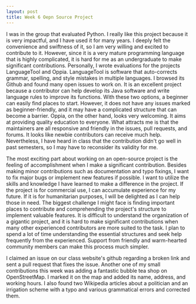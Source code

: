```yaml
---
layout: post
title: Week 6 Oepn Source Project
---
```

I was in the group that evaluated Python. I really like this project because it is very impactful, and I have used it for many years. I deeply felt the convenience and swiftness of it, so I am very willing and excited to contribute to it. However, since it is a very mature programming language that is highly complicated, it is hard for me as an undergraduate to make significant contributions. Personally, I wrote evaluations for the projects LanguageTool and Oppia. LanguageTool is software that auto-corrects grammar, spelling, and style mistakes in multiple languages. I browsed its Github and found many open issues to work on. It is an excellent project because a contributor can help develop its Java software and write language rules to improve its functions. With these two options, a beginner can easily find places to start. However, it does not have any issues marked as beginner-friendly, and it may have a complicated structure that can become a barrier. <!--more-->Oppia, on the other hand, looks very welcoming. It aims at providing quality education to everyone. What attracts me is that the maintainers are all responsive and friendly in the issues, pull requests, and forums. It looks like newbie contributors can receive much help. Nevertheless, I have heard in class that the contribution didn't go well in past semesters, so I may have to reconsider its validity for me.

The most exciting part about working on an open-source project is the feeling of accomplishment when I make a significant contribution. Besides making minor contributions such as documentation and typo fixings, I want to fix major bugs or implement new features if possible. I want to utilize the skills and knowledge I have learned to make a difference in the project. If the project is for commercial use, I can accumulate experience for my future. If it is for humanitarian purposes, I will be delighted as I can help those in need. The biggest challenge I might face is finding important places to contribute and comprehending the project's structure to implement valuable features. It is difficult to understand the organization of a gigantic project, and it is hard to make significant contributions when many other experienced contributors are more suited to the task. I plan to spend a lot of time understanding the essential structures and seek help frequently from the experienced. Support from friendly and warm-hearted community members can make this process much simpler.

I claimed an issue on our class website's github regarding a broken link and sent a pull request that fixes the issue. Another one of my small contributions this week was adding a fantastic bubble tea shop on OpenStreetMap. I marked it on the map and added its name, address, and working hours. I also found two Wikipedia articles about a politician and an irrigation scheme with a typo and various grammatical errors and corrected them.
